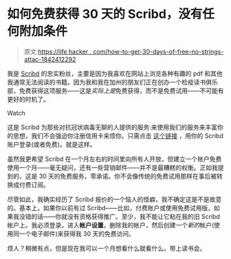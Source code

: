 # 如何免费获得 30 天的 Scribd，没有任何附加条件

> 原文:[https://life hacker . com/how-to-get-30-days-of-free-no-strings-attac-1842412292](https://lifehacker.com/how-to-get-30-days-of-scribd-for-free-no-strings-attac-1842412292)

我是 [Scribd](https://www.scribd.com/) 的忠实粉丝，主要是因为我喜欢在网站上浏览各种有趣的 pdf 和其他我通常无法阅读的书籍。因为我和我在加州的朋友们正在创办一个检疫读书俱乐部，免费获得这项服务——这是*实际上是*免费获得，而不是免费试用——不可能有更好的时机了。

Watch

这是 Scribd 为那些对抗冠状病毒无聊的人提供的服务:来使用我们的服务来丰富你的思想，我们不会强迫你注册信用卡来烦你。只需点击 [这个链接](https://www.scribd.com/readfree) ，用你的 Scribd 账户登录(或者免费)。就是这样。

虽然我更希望 Scribd 在一个月左右的时间里向所有人开放，但建立一个账户免费使用一个月——毫无疑问，还有一些营销邮件——并不是最糟糕的权衡。正如我提到的，这是 30 天的免费服务，零承诺。你不会像传统的免费试用那样在事后被转换成付费订阅。

尽管如此，我确实经历了 Scribd 报价的一个恼人的怪癖，我不确定这是不是故意的。基本上，如果你以前有过 Scribd——比如，付费账户或使用免费试用版，如果我没错的话——你就没有资格获得推广。至少，我不能让它粘在我的旧 Scribd 帐户上。我必须登录，进入**帐户设置**，删除我的帐户，然后创建一个*新的*帐户(使用同一个电子邮件)来获得我 30 天的免费访问。

烦人？稍微有点，但是现在我可以一个月想看什么就看什么。带上读书会。